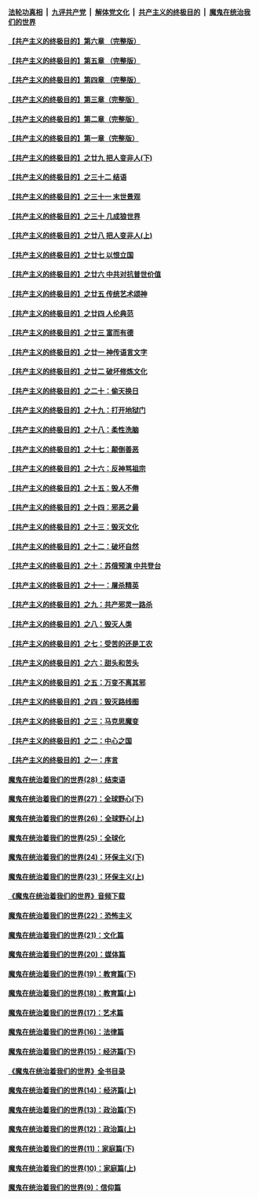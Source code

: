 

####  [法轮功真相](../../../../basic/blob/master/README.md?t=06300502) &nbsp;|&nbsp; [九评共产党](../../../../9ping.md/blob/master/README.md?t=06300502) &nbsp;|&nbsp; [解体党文化](../../../../jtdwh.md/blob/master/README.md?t=06300502)  &nbsp;|&nbsp; [共产主义的终极目的](../../../../gczydzjmd.md/blob/master/README.md?t=06300502) &nbsp;|&nbsp; [魔鬼在统治我们的世界](../../../../mgztzwmdsj.md/blob/master/README.md?t=06300502) 

#### [【共产主义的终极目的】第六章 （完整版）](../pages/nsc422/n11428913.md?t=06300502) 

#### [【共产主义的终极目的】第五章 （完整版）](../pages/nsc422/n11428912.md?t=06300502) 

#### [【共产主义的终极目的】第四章 （完整版）](../pages/nsc422/n11428907.md?t=06300502) 

#### [【共产主义的终极目的】第三章（完整版）](../pages/nsc422/n11428848.md?t=06300502) 

#### [【共产主义的终极目的】第二章（完整版）](../pages/nsc422/n11428831.md?t=06300502) 

#### [【共产主义的终极目的】第一章（完整版）](../pages/nsc422/n11417651.md?t=06300502) 

#### [【共产主义的终极目的】之廿九 把人变非人(下)](../pages/nsc422/n11344140.md?t=06300502) 

#### [【共产主义的终极目的】之三十二 结语](../pages/nsc422/n11360535.md?t=06300502) 

#### [【共产主义的终极目的】之三十一 末世景观](../pages/nsc422/n11351129.md?t=06300502) 

#### [【共产主义的终极目的】之三十 几成狼世界](../pages/nsc422/n11348280.md?t=06300502) 

#### [【共产主义的终极目的】之廿八 把人变非人(上)](../pages/nsc422/n11340492.md?t=06300502) 

#### [【共产主义的终极目的】之廿七 以恨立国](../pages/nsc422/n11336944.md?t=06300502) 

#### [【共产主义的终极目的】之廿六 中共对抗普世价值](../pages/nsc422/n11324785.md?t=06300502) 

#### [【共产主义的终极目的】之廿五 传统艺术颂神](../pages/nsc422/n11296396.md?t=06300502) 

#### [【共产主义的终极目的】之廿四 人伦典范](../pages/nsc422/n11296397.md?t=06300502) 

#### [【共产主义的终极目的】之廿三 富而有德](../pages/nsc422/n11283598.md?t=06300502) 

#### [【共产主义的终极目的】之廿一 神传语言文字](../pages/nsc422/n11263265.md?t=06300502) 

#### [【共产主义的终极目的】之廿二 破坏修炼文化](../pages/nsc422/n11245728.md?t=06300502) 

#### [【共产主义的终极目的】之二十：偷天换日](../pages/nsc422/n11238846.md?t=06300502) 

#### [【共产主义的终极目的】之十九：打开地狱门](../pages/nsc422/n11206376.md?t=06300502) 

#### [【共产主义的终极目的】之十八：柔性洗脑](../pages/nsc422/n11199994.md?t=06300502) 

#### [【共产主义的终极目的】之十七：颠倒善恶](../pages/nsc422/n11179782.md?t=06300502) 

#### [【共产主义的终极目的】之十六：反神骂祖宗](../pages/nsc422/n11166798.md?t=06300502) 

#### [【共产主义的终极目的】之十五：毁人不倦](../pages/nsc422/n11166792.md?t=06300502) 

#### [【共产主义的终极目的】之十四：邪恶之最](../pages/nsc422/n11150249.md?t=06300502) 

#### [【共产主义的终极目的】之十三：毁灭文化](../pages/nsc422/n11135227.md?t=06300502) 

#### [【共产主义的终极目的】之十二：破坏自然](../pages/nsc422/n11135214.md?t=06300502) 

#### [【共产主义的终极目的】之十：苏俄预演 中共登台](../pages/nsc422/n11118424.md?t=06300502) 

#### [【共产主义的终极目的】之十一：屠杀精英](../pages/nsc422/n11118442.md?t=06300502) 

#### [【共产主义的终极目的】之九：共产邪灵一路杀](../pages/nsc422/n11114139.md?t=06300502) 

#### [【共产主义的终极目的】之八：毁灭人类](../pages/nsc422/n11108503.md?t=06300502) 

#### [【共产主义的终极目的】之七：受苦的还是工农](../pages/nsc422/n11101809.md?t=06300502) 

#### [【共产主义的终极目的】之六：甜头和苦头](../pages/nsc422/n11096971.md?t=06300502) 

#### [【共产主义的终极目的】之五：万变不离其邪](../pages/nsc422/n11091285.md?t=06300502) 

#### [【共产主义的终极目的】之四：毁灭路线图](../pages/nsc422/n11086284.md?t=06300502) 

#### [【共产主义的终极目的】之三：马克思魔变](../pages/nsc422/n11061941.md?t=06300502) 

#### [【共产主义的终极目的】之二：中心之国](../pages/nsc422/n11047728.md?t=06300502) 

#### [【共产主义的终极目的】之一：序言](../pages/nsc422/n11086077.md?t=06300502) 

#### [魔鬼在统治着我们的世界(28)：结束语](../pages/nsc422/n10936246.md?t=06300502) 

#### [魔鬼在统治着我们的世界(27)：全球野心(下)](../pages/nsc422/n10928319.md?t=06300502) 

#### [魔鬼在统治着我们的世界(26)：全球野心(上)](../pages/nsc422/n10900318.md?t=06300502) 

#### [魔鬼在统治着我们的世界(25)：全球化](../pages/nsc422/n10788205.md?t=06300502) 

#### [魔鬼在统治着我们的世界(24)：环保主义(下)](../pages/nsc422/n10695307.md?t=06300502) 

#### [魔鬼在统治着我们的世界(23)：环保主义(上)](../pages/nsc422/n10688613.md?t=06300502) 

#### [《魔鬼在统治着我们的世界》音频下载](../pages/nsc422/n10635553.md?t=06300502) 

#### [魔鬼在统治着我们的世界(22)：恐怖主义](../pages/nsc422/n10614727.md?t=06300502) 

#### [魔鬼在统治着我们的世界(21)：文化篇](../pages/nsc422/n10597706.md?t=06300502) 

#### [魔鬼在统治着我们的世界(20)：媒体篇](../pages/nsc422/n10586579.md?t=06300502) 

#### [魔鬼在统治着我们的世界(19)：教育篇(下)](../pages/nsc422/n10564808.md?t=06300502) 

#### [魔鬼在统治着我们的世界(18)：教育篇(上)](../pages/nsc422/n10526970.md?t=06300502) 

#### [魔鬼在统治着我们的世界(17)：艺术篇](../pages/nsc422/n10499093.md?t=06300502) 

#### [魔鬼在统治着我们的世界(16)：法律篇](../pages/nsc422/n10485969.md?t=06300502) 

#### [魔鬼在统治着我们的世界(15)：经济篇(下)](../pages/nsc422/n10469975.md?t=06300502) 

#### [《魔鬼在统治着我们的世界》全书目录](../pages/nsc422/n10464261.md?t=06300502) 

#### [魔鬼在统治着我们的世界(14)：经济篇(上)](../pages/nsc422/n10457370.md?t=06300502) 

#### [魔鬼在统治着我们的世界(13)：政治篇(下)](../pages/nsc422/n10448270.md?t=06300502) 

#### [魔鬼在统治着我们的世界(12)：政治篇(上)](../pages/nsc422/n10444576.md?t=06300502) 

#### [魔鬼在统治着我们的世界(11)：家庭篇(下)](../pages/nsc422/n10440961.md?t=06300502) 

#### [魔鬼在统治着我们的世界(10)：家庭篇(上)](../pages/nsc422/n10435448.md?t=06300502) 

#### [魔鬼在统治着我们的世界(9)：信仰篇](../pages/nsc422/n10432159.md?t=06300502) 


